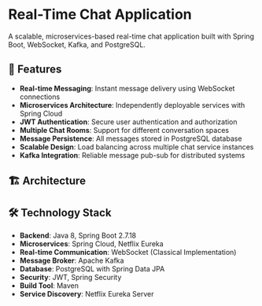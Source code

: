 # Real-Time Chat Application

A scalable, microservices-based real-time chat application built with Spring Boot, WebSocket, Kafka, and PostgreSQL.

## 🚀 Features

- **Real-time Messaging**: Instant message delivery using WebSocket connections
- **Microservices Architecture**: Independently deployable services with Spring Cloud
- **JWT Authentication**: Secure user authentication and authorization
- **Multiple Chat Rooms**: Support for different conversation spaces
- **Message Persistence**: All messages stored in PostgreSQL database
- **Scalable Design**: Load balancing across multiple chat service instances
- **Kafka Integration**: Reliable message pub-sub for distributed systems

## 🏗️ Architecture



## 🛠️ Technology Stack

- **Backend**: Java 8, Spring Boot 2.7.18
- **Microservices**: Spring Cloud, Netflix Eureka
- **Real-time Communication**: WebSocket (Classical Implementation)
- **Message Broker**: Apache Kafka
- **Database**: PostgreSQL with Spring Data JPA
- **Security**: JWT, Spring Security
- **Build Tool**: Maven
- **Service Discovery**: Netflix Eureka Server
